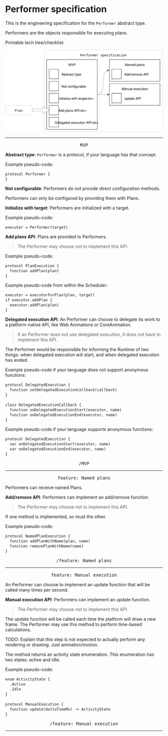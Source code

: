 # Performer specification

This is the engineering specification for the `Performer` abstract type.

Performers are the objects responsible for executing plans.

Printable tech tree/checklist:

![](../../_assets/PerformerTechTree.svg)

---

<p style="text-align:center"><tt>MVP</tt></p>

**Abstract type**: `Performer` is a protocol, if your language has that concept.

Example pseudo-code:

    protocol Performer {
    }

**Not configurable**: Performers do not provide direct configuration methods.

Performers can only be configured by providing them with Plans.

**Initialize with target**: Performers are initialized with a target.

Example pseudo-code:

    executor = Performer(target)

**Add plans API**: Plans are provided to Performers.

>The Performer may choose not to implement this API.

Example pseudo-code:

    protocol PlanExecution {
      function addPlan(plan)
    }

Example pseudo-code from within the Scheduler:

    executor = executorForPlan(plan, target)
    if executor.addPlan {
      executor.addPlan(plan)
    }

**Delegated execution API**: An Performer can choose to delegate its work to a platform-native API, like Web Animations or CoreAnimation.

> If an Performer does not use delegated execution, it does not have to implement this API.

The Performer would be responsible for informing the Runtime of two things: when delegated execution will start, and when delegated execution has ended.

Example pseudo-code if your language does not support anonymous functions:

    protocol DelegatedExecution {
      function setDelegatedExecutionCallback(callback)
    }
    
    class DelegatedExecutionCallback {
      function onDelegatedExecutionStart(executor, name)
      function onDelegatedExecutionEnd(executor, name)
    }

Example pseudo-code if your language supports anonymous functions:

    protocol DelegatedExecution {
      var onDelegatedExecutionStart(executor, name)
      var onDelegatedExecutionEnd(executor, name)
    }

<p style="text-align:center"><tt>/MVP</tt></p>

---

<p style="text-align:center"><tt>feature: Named plans</tt></p>

Performers can receive named Plans.

**Add/remove API**: Performers can implement an add/remove function.

>The Performer may choose not to implement this API.

If one method is implemented, so must the other.

Example pseudo-code:

    protocol NamedPlanExecution {
      function addPlanWithName(plan, name)
      function removePlanWithName(name)
    }

<p style="text-align:center"><tt>/feature: Named plans</tt></p>

---

<p style="text-align:center"><tt>feature: Manual execution</tt></p>

An Performer can choose to implement an update function that will be called many times per second.

**Manual execution API**: Performers can implement an update function.

>The Performer may choose not to implement this API.

The update function will be called each time the platform will draw a new frame. The Performer may use this method to perform time-based calculations.

TODO: Explain that this step is not expected to actually perform any rendering or drawing. Just animation/motion.

The method returns an activity state enumeration. This enumeration has two states: active and idle.

Example pseudo-code:

    enum ActivityState {
      .Active
      .Idle
    }
    
    protocol ManualExecution {
      function update(deltaTimeMs) -> ActivityState
    }

<p style="text-align:center"><tt>/feature: Manual execution</tt></p>

---
